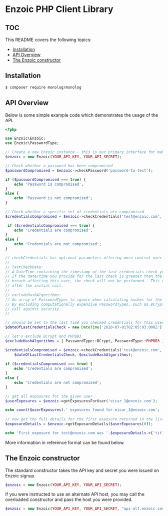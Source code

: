 # Enzoic PHP Client Library

## TOC

This README covers the following topics:

- [Installation](#installation)
- [API Overview](#api-overview)
- [The Enzoic constructor](#the-enzoic-constructor)

## Installation

```sh
$ composer require monolog/monolog
```

## API Overview

Below is some simple example code which demonstrates the usage of the API. 

```php
<?php

use Enzoic\Enzoic;
use Enzoic\PasswordType;

// Create a new Enzoic instance - this is our primary interface for making API calls
$enzoic = new Enzoic(YOUR_API_KEY, YOUR_API_SECRET);

// Check whether a password has been compromised
$passwordCompromised = $enzoic->checkPassword('password-to-test'); 

if ($passwordCompromised === true) {
    echo 'Password is compromised';
}
else {
    echo 'Password is not compromised';
}

// Check whether a specific set of credentials are compromised
$credentialsCompromised = $enzoic->checkCredentials('test@enzoic.com', 'password-to-test'); 

 if ($credentialsCompromised === true) {
    echo 'Credentials are compromised';
}
else {
    echo 'Credentials are not compromised';
}

// checkCredentials has optional parameters offering more control over performance.
//
// lastCheckDate: 
// A DateTime containing the timestamp of the last credentials check you performed for this user.
// If the date/time you provide for the last check is greater than the timestamp Enzoic has for the last
// breach affecting this user, the check will not be performed.  This can be used to substantially increase performance 
// after the initial call.
//
// excludeHashAlgorithms: 
// An array of PasswordTypes to ignore when calculating hashes for the credentials check.   
// By excluding computationally expensive PasswordTypes, such as BCrypt, it is possible to balance the performance of this
// call against security.
//

// should be set to the last time you checked credentials for this user for performance
$dateOfLastCredentialsCheck = new DateTime('2020-07-01T02:05:03.000Z');

// let's exclude BCrypt and PHPBB3 
$excludeHashAlgorithms = [ PasswordType::BCrypt, PasswordType::PHPBB3 ];

$credentialsCompromised = $enzoic->checkCredentials('test@enzoic.com', 'password-to-test', 
    $dateOfLastCredentialsCheck, $excludeHashAlgorithms);
    
if ($credentialsCompromised === true) {
    echo 'Credentials are compromised';
}
else {
    echo 'Credentials are not compromised';
}

// get all exposures for the given user
$userExposures = $enzoic->getExposuresForUser('eicar_1@enzoic.com');

echo count($userExposures).' exposures found for eicar_1@enzoic.com';
    
// now get the full details for the first exposure returned in the list
$exposureDetails = $enzoic->getExposureDetails($userExposures[0]);

echo 'First exposure for test@enzoic.com was '.$exposureDetails->{'title'};
```

More information in reference format can be found below.

## The Enzoic constructor

The standard constructor takes the API key and secret you were issued on Enzoic signup.

```php
$enzoic = new Enzoic(YOUR_API_KEY, YOUR_API_SECRET);
```

If you were instructed to use an alternate API host, you may call the overloaded constructor and pass the host you were provided.

```php
$enzoic = new Enzoic(YOUR_API_KEY, YOUR_API_SECRET, "api-alt.enzoic.com");
```

